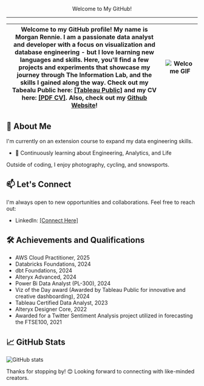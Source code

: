 <p align="center"> Welcome to My GitHub! </p>

---

| Welcome to my GitHub profile! My name is **Morgan Rennie**. I am a passionate data analyst and developer with a focus on visualization and database engineering - but I love learning new languages and skills. Here, you'll find a few projects and experiments that showcase my journey through The Information Lab, and the skills I gained along the way. Check out my Tabealu Public here: [[Tableau Public]](https://public.tableau.com/app/profile/morgan.rennie/vizzes) and my CV here: [[PDF CV]](https://github.com/MorganRennie/MorganRennie/blob/main/morgan_rennie_cv_pdf.pdf). Also, check out my [Github Website](https://morganrennie.github.io)! | ![Welcome GIF](https://media1.tenor.com/m/nXPPaulE8xEAAAAd/inside-out-disney.gif) |
| ----------------------------------------------------------------------------------------------------------------------------------------------------------------------------------------------------------------------------------------------------------------------------------------------------------------------------------------------------------------------------------------------------------------------------------------------------------------------------------------------------------------------------------------------------------------------------------------------------------------------------------------------------------------- | --------------------------------------------------------------------------------- |

## 🚀 About Me

I'm currently on an extension course to expand my data engineering skills.

- 🌱 Continuously learning about Engineering, Analytics, and Life

Outside of coding, I enjoy photography, cycling, and snowsports.

## 📫 Let's Connect

I'm always open to new opportunities and collaborations. Feel free to reach out:

- LinkedIn: [[Connect Here]](https://www.linkedin.com/in/morgan-rennie/)

## 🛠️ Achievements and Qualifications

- AWS Cloud Practitioner, 2025
- Databricks Foundations, 2024
- dbt Foundations, 2024
- Alteryx Advanced, 2024
- Power Bi Data Analyst (PL-300), 2024
- Viz of the Day award (Awarded by Tableau Public for innovative and creative dashboarding), 2024
- Tableau Certified Data Analyst, 2023
- Alteryx Designer Core, 2022
- Awarded for a Twitter Sentiment Analysis project utilized in forecasting the FTSE100, 2021

## 📈 GitHub Stats

![GitHub stats](https://github-readme-stats.vercel.app/api?username=MorganRennie&show_icons=true&theme=default)

Thanks for stopping by! 😊 Looking forward to connecting with like-minded creators.
